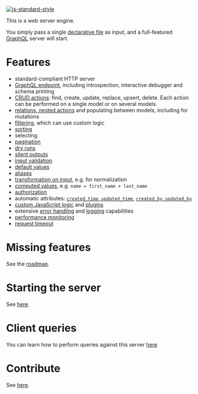 [![js-standard-style](https://cdn.rawgit.com/feross/standard/master/badge.svg)](https://github.com/feross/standard)

This is a web server engine.

You simply pass a single [declarative file](docs/idl.md) as input, and a
full-featured [GraphQL](http://graphql.org/) server will start.

# Features

  - standard-compliant HTTP server
  - [GraphQL endpoint](docs/graphql.md#client-queries),
    including introspection, interactive debugger and schema printing
  - [CRUD actions](docs/graphql.md#read-queries):
    find, create, update, replace, upsert, delete.
    Each action can be performed on a single model or on several models.
  - [relations, nested actions](docs/relations.md)
    and populating between models, including for mutations
  - [filtering](docs/filtering.md), which can use custom logic
  - [sorting](docs/sorting.md)
  - selecting
  - [pagination](docs/pagination.md)
  - [dry runs](docs/settings.md#dry-runs)
  - [silent outputs](docs/settings.md#silent-output)
  - [input validation](docs/validation.md#data-validation)
  - [default values](docs/transformation.md#default-values)
  - [aliases](docs/compatibility.md#aliases)
  - [transformation on input](docs/transformation.md#transformations),
    e.g. for normalization
  - [computed values](docs/transformation.md#computed-attributes),
    e.g. `name = first_name + last_name`
  - [authorization](docs/authorization.md)
  - automatic attributes:
    [`created_time`, `updated_time`](docs/plugins.md#timestamps),
    [`created_by`, `updated_by`](docs/plugins.md#model-authors)
  - [custom JavaScript logic](docs/functions.md) and [plugins](docs/plugins.md)
  - extensive [error handling](docs/error.md) and
    [logging](docs/events.md#logging) capabilities
  - [performance monitoring](docs/performance.md#performance-monitoring)
  - [request timeout](docs/performance.md#request-timeout)

# Missing features

See the [roadmap](ROADMAP.md).

# Starting the server

See [here](docs/usage.md).

# Client queries

You can learn how to perform queries against this server [here](docs/graphql.md)

# Contribute

See [here](CONTRIBUTE.md).
